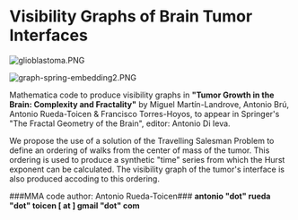# Visibility Graphs of Brain Tumor Interfaces #

![glioblastoma.PNG](https://bitbucket.org/repo/gXR68a/images/2878427517-glioblastoma.PNG)

![graph-spring-embedding2.PNG](https://bitbucket.org/repo/gXR68a/images/3646883915-graph-spring-embedding2.PNG)

Mathematica code to produce visibility graphs in **"Tumor Growth in the Brain: Complexity and Fractality"** by Miguel Martín-Landrove, Antonio Brú, Antonio Rueda-Toicen & Francisco Torres-Hoyos, to appear in Springer's "The Fractal Geometry of the Brain", editor: Antonio Di Ieva.

We propose the use of a solution of the Travelling Salesman Problem to define an ordering of walks from the center of mass of the tumor. This ordering is used to produce a synthetic "time" series from which the Hurst exponent can be calculated. The visibility graph of the tumor's interface is also produced accoding to this ordering.

###MMA code author: Antonio Rueda-Toicen### 
**antonio "dot" rueda "dot" toicen [ at ] gmail "dot" com**